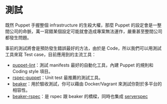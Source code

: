 # 測試

既然 Puppet 手握整個 infrastructure 的生殺大權，那麼 Puppet 的設定會是一整間公司的命脈，萬一寫錯某個設定可能就會造成專案無法運作，嚴重甚至整間公司都發生問題。

事前的測試將會是預防發生錯誤最好的方法，由於是 Code，所以我們可以用測試工具來寫 Test case，目前應用到的主流工具：

- [puppet-lint][puppet-lint]：測試 manifests 最好的自動化工具，內建 Puppet 的規則和 Coding style 項目。
- [rspec-puppet][rspec-puppet]：Unit test 最推薦的測試工具。
- [beaker][beaker]：用於驗收測試，你可以藉由 Docker/Vagrant 來測試你對於多平台的相容性。
- [beaker-rspec][beaker-rspec]：是 rspec 跟 beaker 的橋樑，同時也集成 [serverspec][serverspec]

[puppet-lint]: http://puppet-lint.com/
[rspec-puppet]: http://rspec-puppet.com/
[beaker]: https://github.com/puppetlabs/beaker/
[beaker-rspec]: https://github.com/puppetlabs/beaker-rspec/
[serverspec]: http://serverspec.org/